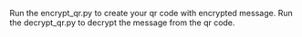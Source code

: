 Run the encrypt_qr.py to create your qr code with encrypted message.
Run the decrypt_qr.py to decrypt the message from the qr code.
